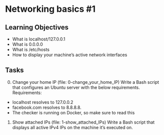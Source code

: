 # Networking basics #1
## Learning Objectives
* What is localhost/127.0.0.1
* What is 0.0.0.0
* What is /etc/hosts
* How to display your machine’s active network interfaces

## Tasks
0. Change your home IP (file: 0-change_your_home_IP)
Write a Bash script that configures an Ubuntu server with the below requirements.
Requirements: 
* localhost resolves to 127.0.0.2
* facebook.com resolves to 8.8.8.8.
* The checker is running on Docker, so make sure to read this

1. Show attached IPs (file: 1-show_attached_IPs)
Write a Bash script that displays all active IPv4 IPs on the machine it’s executed on.
